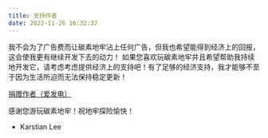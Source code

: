 ```yaml
---
title: 支持作者
date: 2022-11-26 16:32:37
---
```


我不会为了广告费而让碳素地牢沾上任何广告，但我也希望能得到经济上的回报，这会使我更有继续开发下去的动力！
如果您喜欢玩碳素地牢并且希望帮助我持续地开发它，请考虑考虑提供经济上的支持吧！有了足够的经济支持，我才能够不至于因为生活所迫而无法保持稳定更新！

[捐赠作者（爱发电）](https://afdian.net/a/tianscar/)

感谢您游玩碳素地牢！祝地牢探险愉快！

- Karstian Lee
